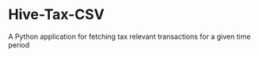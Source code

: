 # Hive-Tax-CSV
 A Python application for fetching tax relevant transactions for a given time period
